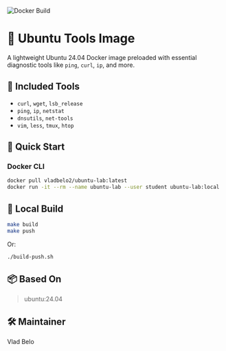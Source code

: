 ![Docker Build](https://github.com/vladbelo2/ubuntu-images/actions/workflows/docker.yml/badge.svg)

# 🐧 Ubuntu Tools Image

A lightweight Ubuntu 24.04 Docker image preloaded with essential diagnostic tools like `ping`, `curl`, `ip`, and more.

## 🔧 Included Tools

- `curl`, `wget`, `lsb_release`
- `ping`, `ip`, `netstat`
- `dnsutils`, `net-tools`
- `vim`, `less`, `tmux`, `htop`

## 🚀 Quick Start

### Docker CLI

```bash
docker pull vladbelo2/ubuntu-lab:latest
docker run -it --rm --name ubuntu-lab --user student ubuntu-lab:local
```

## 🔨 Local Build

```bash
make build
make push
```

Or:

```bash
./build-push.sh
```

## 📦 Based On

> ubuntu:24.04

## 🛠 Maintainer

Vlad Belo
